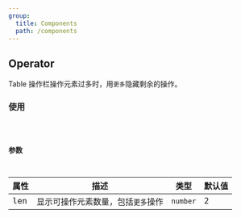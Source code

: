 ```yaml
---
group:
  title: Components
  path: /components
---
```


## Operator

Table 操作栏操作元素过多时，用`更多`隐藏剩余的操作。

### 使用

<code src="./demo/base.tsx" />

### 参数

| 属性 | 描述                               | 类型     | 默认值 |
| ---- | ---------------------------------- | -------- | ------ |
| len  | 显示可操作元素数量，包括`更多`操作 | `number` | 2      |
